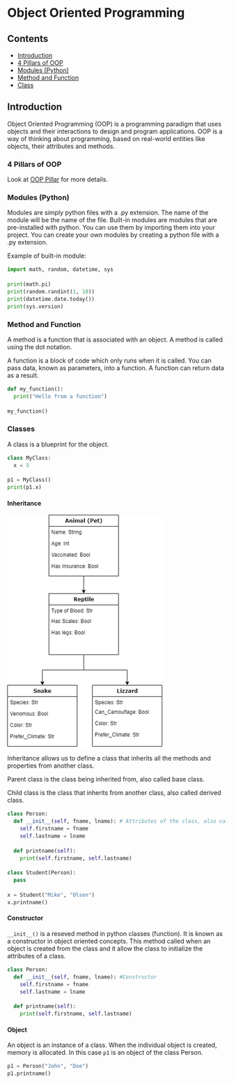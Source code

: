 # Object Oriented Programming

## Contents

- [Introduction](#introduction)
- [4 Pillars of OOP](#4-pillars-of-oop)
- [Modules (Python)](#modules-python)
- [Method and Function](#method-and-function)
- [Class](#classes)

## Introduction

Object Oriented Programming (OOP) is a programming paradigm that uses objects and their interactions to design and program applications. OOP is a way of thinking about programming, based on real-world entities like objects, their attributes and methods.

### 4 Pillars of OOP

Look at [OOP Pillar](oop-pillar.md) for more details.

### Modules (Python)

Modules are simply python files with a .py extension. The name of the module will be the name of the file.
Built-in modules are modules that are pre-installed with python. You can use them by importing them into your project.
You can create your own modules by creating a python file with a .py extension.

Example of built-in module:

```python
import math, random, datetime, sys

print(math.pi)
print(random.randint(1, 10))
print(datetime.date.today())
print(sys.version)
```

### Method and Function

A method is a function that is associated with an object. A method is called using the dot notation.

A function is a block of code which only runs when it is called. You can pass data, known as parameters, into a function. A function can return data as a result.

```python
def my_function():
  print("Hello from a function")

my_function()
```

### Classes

A class is a blueprint for the object.

```python
class MyClass:
  x = 5

p1 = MyClass()
print(p1.x)
```

#### Inheritance

![Inheritance](images/inheritance.png)

Inheritance allows us to define a class that inherits all the methods and properties from another class.

Parent class is the class being inherited from, also called base class.

Child class is the class that inherits from another class, also called derived class.

```python
class Person:
  def __init__(self, fname, lname): # Attributes of the class, also called fields
    self.firstname = fname
    self.lastname = lname

  def printname(self):
    print(self.firstname, self.lastname)

class Student(Person):
  pass

x = Student("Mike", "Olsen")
x.printname()
```

#### Constructor

`__init__()` is a reseved method in python classes (function). It is known as a constructor in object oriented concepts. This method called when an object is created from the class and it allow the class to initialize the attributes of a class.

```python
class Person:
  def __init__(self, fname, lname): #Constructor
    self.firstname = fname
    self.lastname = lname

  def printname(self):
    print(self.firstname, self.lastname)

```

#### Object

An object is an instance of a class. When the individual object is created, memory is allocated.
In this case `p1` is an object of the class Person.

```python
p1 = Person("John", "Doe")
p1.printname()
```
